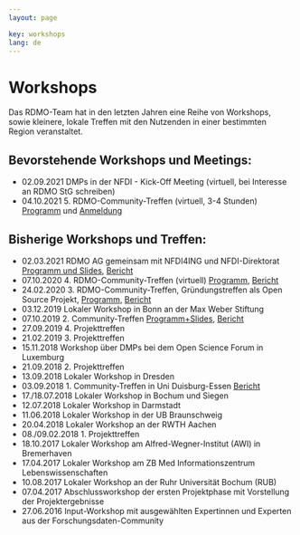 ```yaml
---
layout: page

key: workshops
lang: de
---
```


Workshops
=========

Das RDMO-Team hat in den letzten Jahren eine Reihe von Workshops, sowie kleinere, lokale Treffen mit den Nutzenden in einer bestimmten Region veranstaltet.


Bevorstehende Workshops und Meetings:
------------------
* 02.09.2021 DMPs in der NFDI - Kick-Off Meeting (virtuell, bei Interesse an RDMO StG schreiben)
* 04.10.2021 5. RDMO-Community-Treffen (virtuell, 3-4 Stunden) [Programm](/events/workshop102021_programm) und [Anmeldung](https://meetings.aip.de/event/13/)

Bisherige Workshops und Treffen:
--------------------------------
* 02.03.2021 RDMO AG gemeinsam mit NFDI4ING und NFDI-Direktorat [Programm und Slides](/docs/nfdiws/workshop-nfdi), [Bericht](/docs/nfdiws/wsreport)
* 07.10.2020 4. RDMO-Community-Treffen (virtuell) [Programm](/events/workshop102020_programm), [Bericht](https://www.forschungsdaten.org/index.php/Viertes_Community-Treffen)
* 24.02.2020 3. RDMO-Community-Treffen, Gründungstreffen als Open Source Projekt, [Programm](/events/workshop022020_programm), [Bericht](https://www.forschungsdaten.org/index.php/Drittes_Community-Treffen)
* 03.12.2019 Lokaler Workshop in Bonn an der Max Weber Stiftung
* 07.10.2019 2. Community-Treffen [Programm+Slides](/events/workshop2019), [Bericht](https://www.forschungsdaten.org/index.php/Zweites_Community-Treffen)
* 27.09.2019 4. Projekttreffen
* 21.02.2019 3. Projekttreffen
* 15.11.2018 Workshop über DMPs bei dem Open Science Forum in Luxemburg
* 21.09.2018 2. Projekttreffen
* 13.09.2018 Lokaler Workshop in Dresden
* 03.09.2018 1. Community-Treffen in Uni Duisburg-Essen [Bericht](http://www.forschungsdaten.org/index.php/Erstes_Community-Treffen)
* 17./18.07.2018 Lokaler Workshop in Bochum und Siegen
* 12.07.2018 Lokaler Workshop in Darmstadt
* 11.06.2018 Lokaler Workshop in der UB Braunschweig
* 20.04.2018 Lokaler Workshop an der RWTH Aachen
* 08./09.02.2018 1. Projekttreffen
* 18.10.2017 Lokaler Workshop am Alfred-Wegner-Institut (AWI) in Bremerhaven
* 17.04.2017 Lokaler Workshop am ZB Med Informationszentrum Lebenswissenschaften
* 10.08.2017 Lokaler Workshop an der Ruhr Universität Bochum (RUB)
* 07.04.2017 Abschlussworkshop der ersten Projektphase mit Vorstellung der Projektergebnisse
* 27.06.2016 Input-Workshop mit ausgewählten Expertinnen und Experten aus der Forschungsdaten-Community
